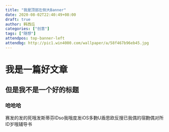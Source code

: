 ```yaml
---
title: "我是顶部左侧大Banner"
date: 2020-08-02T22:40:49+08:00
draft: true
author: 韩西瓜
categories: ["创意"]
tags: ["随想"]
attendpos: top-banner-left
attendbg: http://pic1.win4000.com/wallpaper/a/58f467b96eb45.jpg
---
```


# 我是一篇好文章
## 但是我不是一个好的标题
### 哈哈哈
赛发的发的死哦发斯蒂芬IDso我哦度发iOS多覅U盾思欧反搜已我偶的宿覅偶对所ID岁哦辅导书 